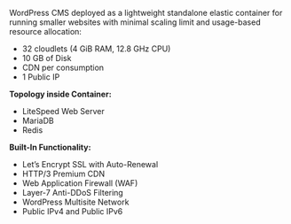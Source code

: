 WordPress CMS deployed as a lightweight standalone elastic container for running smaller websites with minimal scaling limit and usage-based resource allocation:

* 32 cloudlets (4 GiB RAM, 12.8 GHz CPU)
* 10 GB of Disk
* CDN per consumption
* 1 Public IP

**Topology inside Container:** 

* LiteSpeed Web Server 
* MariaDB 
* Redis


**Built-In Functionality:**
* Let’s Encrypt SSL with Auto-Renewal
* HTTP/3 Premium CDN
* Web Application Firewall (WAF)
* Layer-7 Anti-DDoS Filtering
* WordPress Multisite Network
* Public IPv4 and Public IPv6
